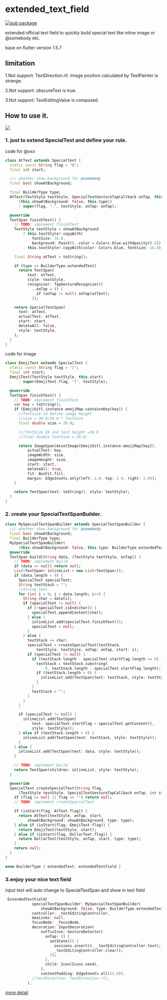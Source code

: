 # extended_text_field

[![pub package](https://img.shields.io/pub/v/extended_text_field.svg)](https://pub.dartlang.org/packages/extended_text_field)

extended official text field to quickly build special text like inline image or @somebody etc.

base on flutter version 1.5.7

## limitation
1.Not support: TextDirection.rtl.
Image position calculated by TextPainter is strange.

2.Not support: obscureText is true.

3.Not support: TextEditingValue is composed.

##  How to use it.

![](https://github.com/fluttercandies/Flutter_Candies/blob/master/gif/extended_text_field/extended_text_field.gif)

### 1. just to extend SpecialText and define your rule.

code for @xxx
```dart
class AtText extends SpecialText {
  static const String flag = "@";
  final int start;

  /// whether show background for @somebody
  final bool showAtBackground;

  final BuilderType type;
  AtText(TextStyle textStyle, SpecialTextGestureTapCallback onTap, this.start,
      {this.showAtBackground: false, this.type})
      : super(flag, " ", textStyle, onTap: onTap);

  @override
  TextSpan finishText() {
    // TODO: implement finishText
    TextStyle textStyle = showAtBackground
        ? this.textStyle?.copyWith(
            fontSize: 16.0,
            background: Paint()..color = Colors.blue.withOpacity(0.5))
        : this.textStyle?.copyWith(color: Colors.blue, fontSize: 16.0);

    final String atText = toString();

    if (type == BuilderType.extendedText)
      return TextSpan(
          text: atText,
          style: textStyle,
          recognizer: TapGestureRecognizer()
            ..onTap = () {
              if (onTap != null) onTap(atText);
            });

    return SpecialTextSpan(
      text: atText,
      actualText: atText,
      start: start,
      deleteAll: false,
      style: textStyle,
    );
  }
}
```

code for image
``` dart
class EmojiText extends SpecialText {
  static const String flag = "[";
  final int start;
  EmojiText(TextStyle textStyle, this.start)
      : super(EmojiText.flag, "]", textStyle);

  @override
  TextSpan finishText() {
    // TODO: implement finishText
    var key = toString();
    if (EmojiUitl.instance.emojiMap.containsKey(key)) {
      //fontsize id define image height
      //size = 30.0/26.0 * fontSize
      final double size = 20.0;

      ///fontSize 26 and text height =30.0
      //final double fontSize = 26.0;

      return ImageSpan(AssetImage(EmojiUitl.instance.emojiMap[key]),
          actualText: key,
          imageWidth: size,
          imageHeight: size,
          start: start,
          deleteAll: true,
          fit: BoxFit.fill,
          margin: EdgeInsets.only(left: 2.0, top: 2.0, right: 2.0));
    }

    return TextSpan(text: toString(), style: textStyle);
  }
}
```

### 2. create your SpecialTextSpanBuilder.
``` dart
class MySpecialTextSpanBuilder extends SpecialTextSpanBuilder {
  /// whether show background for @somebody
  final bool showAtBackground;
  final BuilderType type;
  MySpecialTextSpanBuilder(
      {this.showAtBackground: false, this.type: BuilderType.extendedText});
  @override
  TextSpan build(String data, {TextStyle textStyle, onTap}) {
    // TODO: implement build
    if (data == null) return null;
    List<TextSpan> inlineList = new List<TextSpan>();
    if (data.length > 0) {
      SpecialText specialText;
      String textStack = "";
      //String text
      for (int i = 0; i < data.length; i++) {
        String char = data[i];
        if (specialText != null) {
          if (!specialText.isEnd(char)) {
            specialText.appendContent(char);
          } else {
            inlineList.add(specialText.finishText());
            specialText = null;
          }
        } else {
          textStack += char;
          specialText = createSpecialText(textStack,
              textStyle: textStyle, onTap: onTap, start: i);
          if (specialText != null) {
            if (textStack.length - specialText.startFlag.length >= 0) {
              textStack = textStack.substring(
                  0, textStack.length - specialText.startFlag.length);
              if (textStack.length > 0) {
                inlineList.add(TextSpan(text: textStack, style: textStyle));
              }
            }
            textStack = "";
          }
        }
      }

      if (specialText != null) {
        inlineList.add(TextSpan(
            text: specialText.startFlag + specialText.getContent(),
            style: textStyle));
      } else if (textStack.length > 0) {
        inlineList.add(TextSpan(text: textStack, style: textStyle));
      }
    } else {
      inlineList.add(TextSpan(text: data, style: textStyle));
    }

    // TODO: implement build
    return TextSpan(children: inlineList, style: textStyle);
  }

  @override
  SpecialText createSpecialText(String flag,
      {TextStyle textStyle, SpecialTextGestureTapCallback onTap, int start}) {
    if (flag == null || flag == "") return null;
    // TODO: implement createSpecialText

    if (isStart(flag, AtText.flag)) {
      return AtText(textStyle, onTap, start,
          showAtBackground: showAtBackground, type: type);
    } else if (isStart(flag, EmojiText.flag)) {
      return EmojiText(textStyle, start);
    } else if (isStart(flag, DollarText.flag)) {
      return DollarText(textStyle, onTap, start, type: type);
    }
    return null;
  }
}

enum BuilderType { extendedText, extendedTextField }

```

### 3.enjoy your nice text field
input text will auto change to SpecialTextSpan and show in text field
``` dart
 ExtendedTextField(
            specialTextSpanBuilder: MySpecialTextSpanBuilder(
                showAtBackground: false, type: BuilderType.extendedTextField),
            controller: _textEditingController,
            maxLines: null,
            focusNode: _focusNode,
            decoration: InputDecoration(
                suffixIcon: GestureDetector(
                  onTap: () {
                    setState(() {
                      sessions.insert(0, _textEditingController.text);
                      _textEditingController.clear();
                    });
                  },
                  child: Icon(Icons.send),
                ),
                contentPadding: EdgeInsets.all(12.0)),
            //textDirection: TextDirection.rtl,
          ),
```

[more detail](https://github.com/fluttercandies/extended_text_field/blob/master/example/lib/text_demo.dart)
